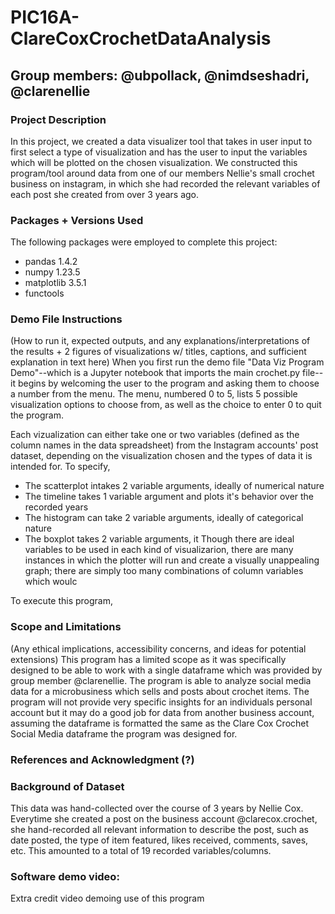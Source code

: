 # PIC16A-ClareCoxCrochetDataAnalysis
 
## Group members: @ubpollack, @nimdseshadri, @clarenellie

### Project Description
In this project, we created a data visualizer tool that takes in user input to first select a type of visualization and has the user to input the variables which will be plotted on the chosen visualization. We constructed this program/tool around data from one of our members Nellie's small crochet business on instagram, in which she had recorded the relevant variables of each post she created from over 3 years ago.

### Packages + Versions Used
The following packages were employed to complete this project:
- pandas 1.4.2
- numpy 1.23.5
- matplotlib 3.5.1
- functools

### Demo File Instructions
(How to run it, expected outputs, and any explanations/interpretations of the results + 2 figures of visualizations w/ titles, captions, and sufficient explanation in text here)
When you first run the demo file "Data Viz Program Demo"--which is a Jupyter notebook that imports the main crochet.py file--it begins by welcoming the user to the program and asking them to choose a number from the menu. The menu, numbered 0 to 5, lists 5 possible visualization options to choose from, as well as the choice to enter 0 to quit the program. 

Each vizualization can either take one or two variables (defined as the column names in the data spreadsheet) from the Instagram accounts' post dataset, depending on the visualization chosen and the types of data it is intended for. To specify,
- The scatterplot intakes 2 variable arguments, ideally of numerical nature
- The timeline takes 1 variable argument and plots it's behavior over the recorded years
- The histogram can take 2 variable arguments, ideally of categorical nature
- The boxplot takes 2 variable arguments, it
Though there are ideal variables to be used in each kind of visualizarion, there are many instances in which the plotter will run and create a visually unappealing graph; there are simply too many combinations of column variables which woulc

To execute this program, 

### Scope and Limitations
(Any ethical implications, accessibility concerns, and ideas for potential extensions)
This program has a limited scope as it was specifically designed to be able to work with a single dataframe which was provided by group member 
@clarenellie. The program is able to analyze social media data for a microbusiness which sells and posts about crochet items. The program will not provide
very specific insights for an individuals personal account but it may do a good job for data from another business account, assuming the dataframe is 
formatted the same as the Clare Cox Crochet Social Media dataframe the program was designed for.

### References and Acknowledgment (?)

### Background of Dataset 
This data was hand-collected over the course of 3 years by Nellie Cox. Everytime she created a post on the business account @clarecox.crochet, she hand-recorded all relevant information to describe the post, such as date posted, the type of item featured, likes received, comments, saves, etc. This 
amounted to a total of 19 recorded variables/columns.

### Software demo video: 
Extra credit video demoing use of this program


